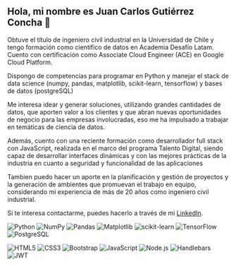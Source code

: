## Hola, mi nombre es Juan Carlos Gutiérrez Concha 👋

Obtuve el título de ingeniero civil industrial en la Universidad de Chile y tengo formación como científico de datos en Academia Desafío Latam. Cuento con certificación como Associate Cloud Engineer (ACE) en Google Cloud Platform.

Dispongo de competencias para programar en Python y manejar el stack de data science (numpy, pandas, matplotlib, scikit-learn, tensorflow) y bases de datos (postgreSQL)

Me interesa idear y generar soluciones, utilizando grandes cantidades de datos, que aporten valor a los clientes y que abran nuevas oportunidades de negocio para las empresas involucradas, eso me ha impulsado a trabajar en temáticas de ciencia de datos.

Además, cuento con una reciente formación como desarrollador full stack con JavaScript, realizada en el marco del programa Talento Digital, siendo capaz de desarrollar interfaces dinámicas y con las mejores prácticas de la industria en cuanto a seguridad y funcionalidad de las aplicaciones

Tambien puedo hacer un aporte en la planificación y gestión de proyectos y la generación de ambientes que promuevan el trabajo en equipo, considerando mi experiencia de más de 20 años como ingeniero civil industrial.

Si te interesa contactarme, puedes hacerlo a través de mi [LinkedIn](https://www.linkedin.com/in/juan-carlos-gutierrez-concha/).

![Python](https://img.shields.io/badge/python-3670A0?style=plastic&logo=python&logoColor=ffdd54)
![NumPy](https://img.shields.io/badge/numpy-%23013243.svg?style=plastic&logo=numpy&logoColor=white)
![Pandas](https://img.shields.io/badge/pandas-%23150458.svg?style=plastic&logo=pandas&logoColor=white)
![Matplotlib](https://img.shields.io/badge/Matplotlib-%23ffffff.svg?style=plastic&logo=Matplotlib&logoColor=black)
![scikit-learn](https://img.shields.io/badge/scikit--learn-%23F7931E.svg?style=plastic&logo=scikit-learn&logoColor=white)
![TensorFlow](https://img.shields.io/badge/TensorFlow-%23FF6F00.svg?style=plastic&logo=TensorFlow&logoColor=white)
![PostgreSQL](https://img.shields.io/badge/PostgreSQL-316192?style=plastic&logo=postgresql&logoColor=white)

![HTML5](https://img.shields.io/badge/HTML5-E34F26?style=plastic&logo=html5&logoColor=white)
![CSS3](https://img.shields.io/badge/CSS3-1572B6?style=plastic&logo=css3&logoColor=white)
![Bootstrap](https://img.shields.io/badge/Bootstrap-563D7C?style=plastic&logo=bootstrap&logoColor=white)
![JavaScript](https://img.shields.io/badge/JavaScript-323330?style=plastic&logo=javascript&logoColor=F7DF1E)
![Node.js](https://img.shields.io/badge/Node%20js-339933?style=plastic&logo=nodedotjs&logoColor=white)
![Handlebars](https://img.shields.io/badge/Handlebars%20js-f0772b?style=plastic&logo=handlebarsdotjs&logoColor=black)
![JWT](https://img.shields.io/badge/JWT-000000?style=plastic&logo=JSON%20web%20tokens&logoColor=white)


<!--
**JCGutierrezConcha/JCGutierrezConcha** is a ✨ _special_ ✨ repository because its `README.md` (this file) appears on your GitHub profile.

Here are some ideas to get you started:

- 🔭 I’m currently working on ...
- 🌱 I’m currently learning ...
- 👯 I’m looking to collaborate on ...
- 🤔 I’m looking for help with ...
- 💬 Ask me about ...
- 📫 How to reach me: ...
- 😄 Pronouns: ...
- ⚡ Fun fact: ...
-->
